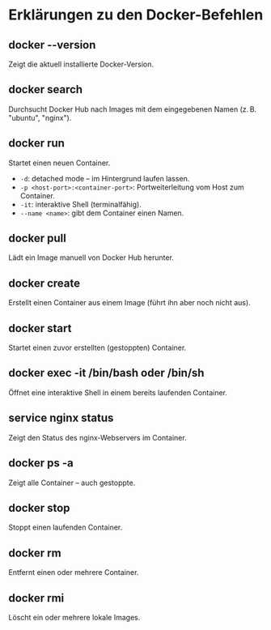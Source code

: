 # Erklärungen zu den Docker-Befehlen

## docker --version
Zeigt die aktuell installierte Docker-Version.

## docker search <image>
Durchsucht Docker Hub nach Images mit dem eingegebenen Namen (z. B. "ubuntu", "nginx").

## docker run
Startet einen neuen Container.
- `-d`: detached mode – im Hintergrund laufen lassen.
- `-p <host-port>:<container-port>`: Portweiterleitung vom Host zum Container.
- `-it`: interaktive Shell (terminalfähig).
- `--name <name>`: gibt dem Container einen Namen.

## docker pull
Lädt ein Image manuell von Docker Hub herunter.

## docker create
Erstellt einen Container aus einem Image (führt ihn aber noch nicht aus).

## docker start
Startet einen zuvor erstellten (gestoppten) Container.

## docker exec -it <name> /bin/bash oder /bin/sh
Öffnet eine interaktive Shell in einem bereits laufenden Container.

## service nginx status
Zeigt den Status des nginx-Webservers im Container.

## docker ps -a
Zeigt alle Container – auch gestoppte.

## docker stop <name>
Stoppt einen laufenden Container.

## docker rm
Entfernt einen oder mehrere Container.

## docker rmi
Löscht ein oder mehrere lokale Images.